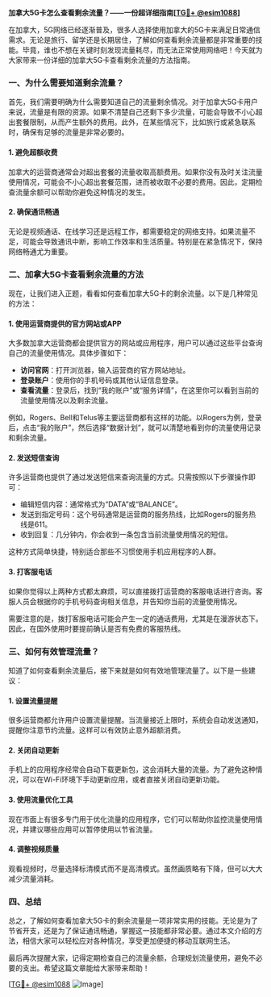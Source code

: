 **加拿大5G卡怎么查看剩余流量？——一份超详细指南[[TG💪+ @esim1088](https://t.me/s/esim1088)]**

在加拿大，5G网络已经逐渐普及，很多人选择使用加拿大的5G卡来满足日常通信需求。无论是旅行、留学还是长期居住，了解如何查看剩余流量都是非常重要的技能。毕竟，谁也不想在关键时刻发现流量耗尽，而无法正常使用网络吧！今天就为大家带来一份详细的加拿大5G卡查看剩余流量的方法指南。

### 一、为什么需要知道剩余流量？

首先，我们需要明确为什么需要知道自己的流量剩余情况。对于加拿大5G卡用户来说，流量是有限的资源。如果不清楚自己还剩下多少流量，可能会导致不小心超出套餐限制，从而产生额外的费用。此外，在某些情况下，比如旅行或紧急联系时，确保有足够的流量是非常必要的。

#### 1. 避免超额收费
加拿大的运营商通常会对超出套餐的流量收取高额费用。如果你没有及时关注流量使用情况，可能会不小心超出套餐范围，进而被收取不必要的费用。因此，定期检查流量余额可以帮助你避免这种情况的发生。

#### 2. 确保通讯畅通
无论是视频通话、在线学习还是远程工作，都需要稳定的网络支持。如果流量不足，可能会导致通讯中断，影响工作效率和生活质量。特别是在紧急情况下，保持网络畅通尤为重要。

### 二、加拿大5G卡查看剩余流量的方法

现在，让我们进入正题，看看如何查看加拿大5G卡的剩余流量。以下是几种常见的方法：

#### 1. 使用运营商提供的官方网站或APP

大多数加拿大运营商都会提供官方的网站或应用程序，用户可以通过这些平台查询自己的流量使用情况。具体步骤如下：

- **访问官网**：打开浏览器，输入运营商的官方网站地址。
- **登录账户**：使用你的手机号码或其他认证信息登录。
- **查看流量**：登录后，找到“我的账户”或“服务详情”，在这里你可以看到当前的流量使用情况以及剩余流量。

例如，Rogers、Bell和Telus等主要运营商都有这样的功能。以Rogers为例，登录后，点击“我的账户”，然后选择“数据计划”，就可以清楚地看到你的流量使用记录和剩余流量。

#### 2. 发送短信查询

许多运营商也提供了通过发送短信来查询流量的方式。只需按照以下步骤操作即可：

- 编辑短信内容：通常格式为“DATA”或“BALANCE”。
- 发送到指定号码：这个号码通常是运营商的服务热线，比如Rogers的服务热线是611。
- 收到回复：几分钟内，你会收到一条包含当前流量使用情况的短信。

这种方式简单快捷，特别适合那些不习惯使用手机应用程序的人群。

#### 3. 打客服电话

如果你觉得以上两种方式都太麻烦，可以直接拨打运营商的客服电话进行咨询。客服人员会根据你的手机号码查询相关信息，并告知你当前的流量使用情况。

需要注意的是，拨打客服电话可能会产生一定的通话费用，尤其是在漫游状态下。因此，在国外使用时要提前确认是否有免费的客服热线。

### 三、如何有效管理流量？

知道了如何查看剩余流量后，接下来就是如何有效地管理流量了。以下是一些建议：

#### 1. 设置流量提醒

很多运营商都允许用户设置流量提醒。当流量接近上限时，系统会自动发送通知，提醒你注意节约流量。这样可以有效防止意外超额消费。

#### 2. 关闭自动更新

手机上的应用程序经常会自动下载更新包，这会消耗大量的流量。为了避免这种情况，可以在Wi-Fi环境下手动更新应用，或者直接关闭自动更新功能。

#### 3. 使用流量优化工具

现在市面上有很多专门用于优化流量的应用程序，它们可以帮助你监控流量使用情况，并建议哪些应用可以暂停使用以节省流量。

#### 4. 调整视频质量

观看视频时，尽量选择标清模式而不是高清模式。虽然画质略有下降，但可以大大减少流量消耗。

### 四、总结

总之，了解如何查看加拿大5G卡的剩余流量是一项非常实用的技能。无论是为了节省开支，还是为了保证通讯畅通，掌握这一技能都非常必要。通过本文介绍的方法，相信大家可以轻松应对各种情况，享受更加便捷的移动互联网生活。

最后再次提醒大家，记得定期检查自己的流量余额，合理规划流量使用，避免不必要的支出。希望这篇文章能给大家带来帮助！

[[TG💪+ @esim1088](https://t.me/s/esim1088) ![Image](https://i.postimg.cc/4NQfJmqS/Snipaste-2025-05-13-00-14-12.png)]